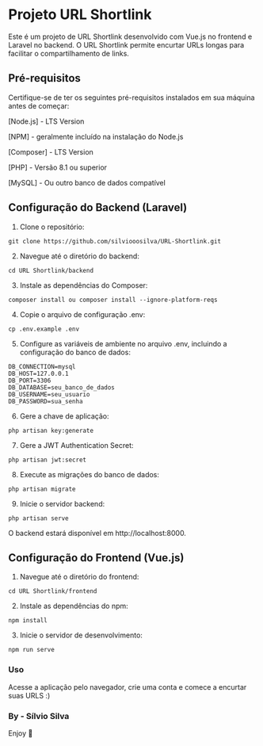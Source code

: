 # Projeto URL Shortlink

Este é um projeto de URL Shortlink desenvolvido com Vue.js no frontend e Laravel no backend. O URL Shortlink permite encurtar URLs longas para facilitar o compartilhamento de links.

## Pré-requisitos

Certifique-se de ter os seguintes pré-requisitos instalados em sua máquina antes de começar:

[Node.js] - LTS Version

[NPM] - geralmente incluído na instalação do Node.js

[Composer] - LTS Version

[PHP] - Versão 8.1 ou superior

[MySQL] - Ou outro banco de dados compatível

## Configuração do Backend (Laravel)

1) Clone o repositório:
```
git clone https://github.com/silviooosilva/URL-Shortlink.git
```

2) Navegue até o diretório do backend:

```
cd URL Shortlink/backend
```
3) Instale as dependências do Composer:

```
composer install ou composer install --ignore-platform-reqs
```

4) Copie o arquivo de configuração .env:

```
cp .env.example .env
```

5) Configure as variáveis de ambiente no arquivo .env, incluindo a configuração do banco de dados:

```
DB_CONNECTION=mysql
DB_HOST=127.0.0.1
DB_PORT=3306
DB_DATABASE=seu_banco_de_dados
DB_USERNAME=seu_usuario
DB_PASSWORD=sua_senha
```

6) Gere a chave de aplicação:

```
php artisan key:generate
```
7) Gere a JWT Authentication Secret:

```
php artisan jwt:secret
```

8) Execute as migrações do banco de dados:

```
php artisan migrate
```

9) Inicie o servidor backend:

```
php artisan serve
```

O backend estará disponível em http://localhost:8000.

## Configuração do Frontend (Vue.js)
1) Navegue até o diretório do frontend:

```
cd URL Shortlink/frontend
```

2) Instale as dependências do npm:

```
npm install
```

3) Inicie o servidor de desenvolvimento:

```
npm run serve
```

### Uso

Acesse a aplicação pelo navegador, crie uma conta e comece a encurtar suas URLS :)

### By - Sílvio Silva

Enjoy 🚀
